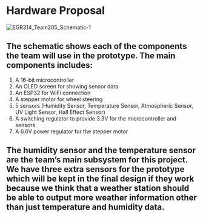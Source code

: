 # Hardware Proposal
![EGR314_Team205_Schematic-1](https://github.com/WhoWaWay/WhoWaWay.github.io/assets/157083035/95d77cf2-481b-4f20-b52d-b487325469f4)

## The schematic shows each of the components the team will use in the prototype. The main components includes:
1. A 16-bit microcontroller 
1. An OLED screen for showing sensor data
1. An ESP32 for WiFi connection
1. A stepper motor for wheel steering
1. 5 sensors (Humidity Sensor, Temperature Sensor, Atmospheric Sensor, UV Light Sensor, Hall Effect Sensor)
1. A switching regulator to provide 3.3V for the microcontroller and sensors 
1. A 6.6V power regulator for the stepper motor
## The humidity sensor and the temperature sensor are the team’s main subsystem for this project. We have three extra sensors for the prototype which will be kept in the final design if they work because we think that a weather station should be able to output more weather information other than just temperature and humidity data.
